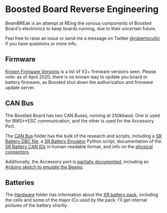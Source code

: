 # Boosted Board Reverse Engineering
BeamBREak is an attempt at REing the various components of Boosted Board's electronics to keep boards running, due to their uncertain future.

Feel free to raise an issue or send me a message on Twitter [@robertscullin](https://twitter.com/robertscullin) if you have questions or more info.

## Firmware
[Known Firmware Versions](Known%20Firmware%20Versions.md) is a list of V2+ firmware versions seen. Please note: as of April 2020, there is no known way to update you board or battery firmware, as Boosted shut down the authorization and firmware update server.

## CAN Bus
The Boosted Board has two CAN Buses, running at 250kbaud. One is used for BMS<->ESC communication, and the other is used for the Accessory Port.

The [CAN Bus](CAN%20Bus/) folder has the bulk of the research and scripts, including a [SR Battery DBC file](CAN%20Bus/SR_Battery.dbc), a [SR Battery Emulator](CAN%20Bus/sr_battery_emulator.py) Python script, documentation of the [SR Battery CAN IDs](CAN%20Bus/SR%20Battery%20CAN%20Bus.md) in human-readable format, and info on the [physical connectors](CAN%20Bus/README.md).

Additionally, the Accessory port is [partially documented](Accessory/README.md), including an [Arduino sketch to emulate the Beams](Accessory/beams_emulator.ino).

## Batteries
The [Hardware](Hardware/) folder has information about the [XR battery pack](Hardware/XR%20Battery.md), including the cells and some of the major ICs used by the pack. I'll get internal pictures of the battery shortly.